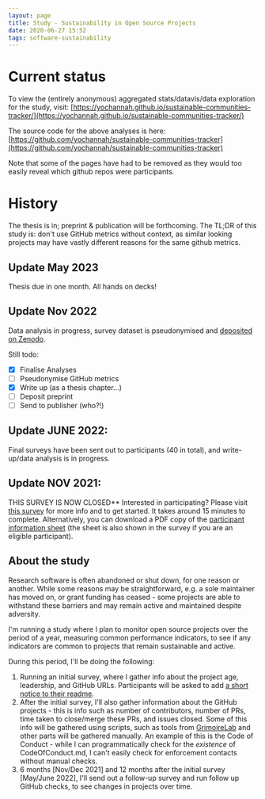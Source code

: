 ```yaml
---
layout: page
title: Study - Sustainability in Open Source Projects
date: 2020-06-27 15:52
tags: software-sustainability
---
```


# Current status

To view the (entirely anonymous) aggregated stats/datavis/data exploration for the study, visit: [https://yochannah.github.io/sustainable-communities-tracker/](https://yochannah.github.io/sustainable-communities-tracker/)

The source code for the above analyses is here: [https://github.com/yochannah/sustainable-communities-tracker](https://github.com/yochannah/sustainable-communities-tracker)

Note that some of the pages have had to be removed as they would too easily reveal which github repos were participants. 

# History 

The thesis is in; preprint & publication will be forthcoming. The TL;DR of this study is: don't use GitHub metrics without context, as similar looking projects may have vastly different reasons for the same github metrics. 

## Update May 2023

Thesis due in one month. All hands on decks! 

## Update Nov 2022 

Data analysis in progress, survey dataset is pseudonymised and [deposited on Zenodo](https://doi.org/10.5281/zenodo.7347763). 

Still todo: 

- [x] Finalise Analyses
- [ ] Pseudonymise GitHub metrics
- [x] Write up (as a thesis chapter...)
- [ ] Deposit preprint
- [ ] Send to publisher (who?!)

## Update JUNE 2022: 

Final surveys have been sent out to participants (40 in total), and write-up/data analysis is in progress.

## Update NOV 2021: 

THIS SURVEY IS NOW CLOSED** Interested in participating? Please visit [this survey](https://www.qualtrics.manchester.ac.uk/jfe/form/SV_3xuFqrkbUcvQ9vg) for more info and to get started. It takes around 15 minutes to complete. Alternatively, you can download a PDF copy of the [participant information sheet](assets/PIS_sustainable_software.pdf) (the sheet is also shown in the survey if you are an eligible participant).

## About the study

Research software is often abandoned or shut down, for one reason or another. While some reasons may be straightforward, e.g. a sole maintainer has moved on, or grant funding has ceased - some projects are able to withstand these barriers and may remain active and maintained despite adversity.

I'm running a study where I plan to monitor open source projects over the period of a year, measuring common performance indicators, to see if any indicators are common to projects that remain sustainable and active.

During this period, I'll be doing the following:

1. Running an initial survey, where I gather info about the project age, leadership, and GitHub URLs. Participants will be asked to add [a short notice to their readme](readme_notice).
2. After the initial survey, I'll also gather information about the GitHub projects - this is info such as number of contributors, number of PRs, time taken to close/merge these PRs, and issues closed. Some of this info will be gathered using scripts, such as tools from [GrimoireLab](https://chaoss.github.io/grimoirelab/) and other parts will be gathered manually. An example of this is the Code of Conduct - while I can programmatically check for the _existence_ of CodeOfConduct.md, I can't easily check for enforcement contacts without manual checks.
3. 6 months [Nov/Dec 2021] and 12 months after the initial survey [May/June 2022], I'll send out a follow-up survey and run follow up GitHub checks, to see changes in projects over time.
